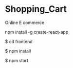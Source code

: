 # Shopping_Cart
Online E commerce

npm install -g create-react-app

$ cd frontend

$ npm install

$ npm start
